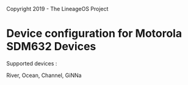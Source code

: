 Copyright 2019 - The LineageOS Project

Device configuration for Motorola SDM632 Devices
======================================

Supported devices :

River, Ocean, Channel, GiNNa
